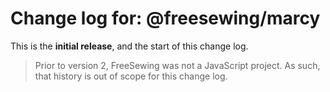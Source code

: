 # Change log for: @freesewing/marcy



This is the **initial release**, and the start of this change log.

> Prior to version 2, FreeSewing was not a JavaScript project.
> As such, that history is out of scope for this change log.

